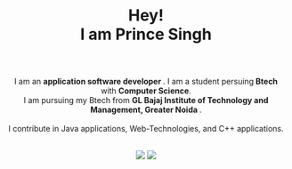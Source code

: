 <html>   
<body>
  <h1> <p align ="center">Hey!<br>I am Prince Singh</p> </h1>
  <br>
  <p align = center >
    I am an <b> application software developer </b>. I am a student persuing<b> Btech </b>with <b>Computer Science</b>.<br>
    I am pursuing my Btech from <b> GL Bajaj Institute of Technology and Management, Greater Noida </b>.
    <br>
    <br>
    I contribute in Java applications, Web-Technologies, and C++ applications. 
    <br>
    <br>
  </p>
  <p align = center >
    <img src = "https://github-readme-stats.vercel.app/api?username=HEYPRINCESINGH&show_icons=true&hide_border=true" />
    <img src = https://github-readme-stats.vercel.app/api/top-langs?username=HEYPRINCESINGH&layout=compact />
  </p>
</body>
</html>
<!--### Hi there 👋

**heyprincesingh/heyprincesingh** is a ✨ _special_ ✨ repository because its `README.md` (this file) appears on your GitHub profile.

Here are some ideas to get you started:

- 🔭 I’m currently working on ...
- 🌱 I’m currently learning ...
- 👯 I’m looking to collaborate on ...
- 🤔 I’m looking for help with ...
- 💬 Ask me about ...
- 📫 How to reach me: ...
- 😄 Pronouns: ...
- ⚡ Fun fact: ...
-->
